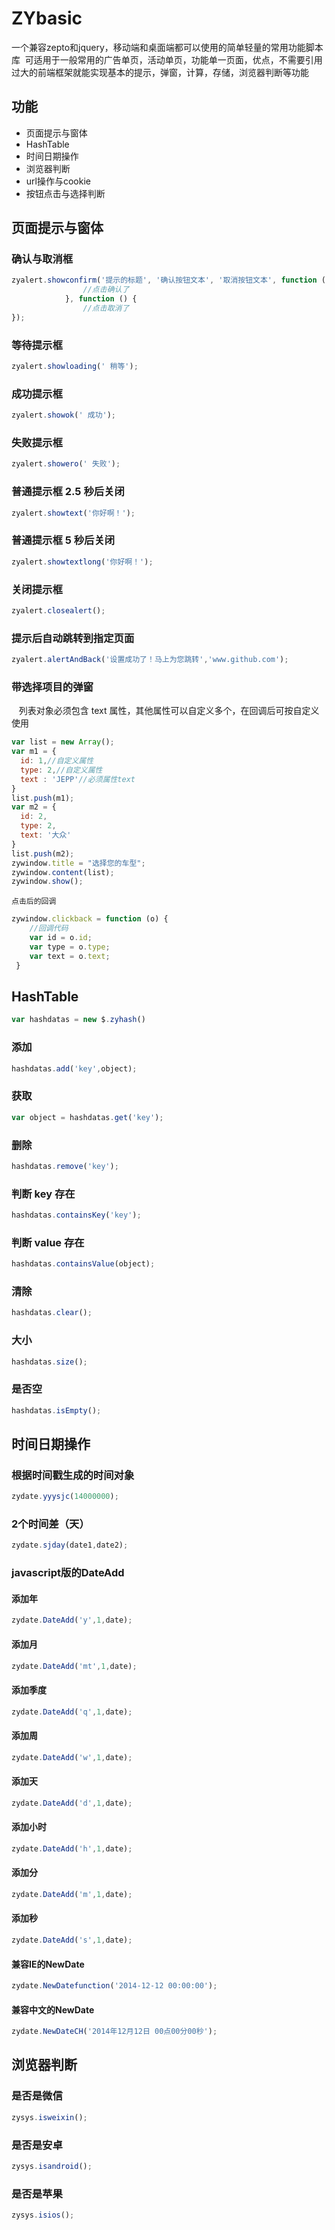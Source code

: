 # ZYbasic
  一个兼容zepto和jquery，移动端和桌面端都可以使用的简单轻量的常用功能脚本库
  可适用于一般常用的广告单页，活动单页，功能单一页面，优点，不需要引用过大的前端框架就能实现基本的提示，弹窗，计算，存储，浏览器判断等功能
## 功能 
* 页面提示与窗体 
* HashTable
* 时间日期操作
* 浏览器判断
* url操作与cookie
* 按钮点击与选择判断

## 页面提示与窗体
### 确认与取消框
```javascript
zyalert.showconfirm('提示的标题', '确认按钮文本', '取消按钮文本', function () {
                //点击确认了
            }, function () {
                //点击取消了
});
```
### 等待提示框
```javascript
zyalert.showloading(' 稍等');
```
### 成功提示框
```javascript
zyalert.showok(' 成功');
```
### 失败提示框
```javascript
zyalert.showero(' 失败');
```
### 普通提示框 2.5 秒后关闭
```javascript
zyalert.showtext('你好啊！');
```
### 普通提示框 5 秒后关闭
```javascript
zyalert.showtextlong('你好啊！');
```
### 关闭提示框
```javascript
zyalert.closealert();
```
### 提示后自动跳转到指定页面
```javascript
zyalert.alertAndBack('设置成功了！马上为您跳转','www.github.com');
```
### 带选择项目的弹窗
    列表对象必须包含 text 属性，其他属性可以自定义多个，在回调后可按自定义使用
```javascript
var list = new Array();
var m1 = {
  id: 1,//自定义属性
  type: 2,//自定义属性
  text : 'JEPP'//必须属性text
}
list.push(m1);
var m2 = {
  id: 2,
  type: 2,
  text: '大众'
}
list.push(m2);
zywindow.title = "选择您的车型";
zywindow.content(list);
zywindow.show();
```
    点击后的回调
```javascript
zywindow.clickback = function (o) {
    //回调代码
    var id = o.id;
    var type = o.type;
    var text = o.text;
 }
```

## HashTable
```javascript
var hashdatas = new $.zyhash()
```
### 添加
```javascript
hashdatas.add('key',object);
```
### 获取
```javascript
var object = hashdatas.get('key');
```
### 删除
```javascript
hashdatas.remove('key');
```
### 判断 key 存在
```javascript
hashdatas.containsKey('key');
```
### 判断 value 存在
```javascript
hashdatas.containsValue(object);
```
### 清除
```javascript
hashdatas.clear();
```
### 大小
```javascript
hashdatas.size();
```
### 是否空
```javascript
hashdatas.isEmpty();
```
## 时间日期操作
### 根据时间戳生成的时间对象
```javascript
zydate.yyysjc(14000000);
```
### 2个时间差（天）
```javascript
zydate.sjday(date1,date2);
```
### javascript版的DateAdd
#### 添加年
```javascript
zydate.DateAdd('y',1,date);
```
#### 添加月
```javascript
zydate.DateAdd('mt',1,date);
```
#### 添加季度
```javascript
zydate.DateAdd('q',1,date);
```
#### 添加周
```javascript
zydate.DateAdd('w',1,date);
```
#### 添加天
```javascript
zydate.DateAdd('d',1,date);
```
#### 添加小时
```javascript
zydate.DateAdd('h',1,date);
```
#### 添加分
```javascript
zydate.DateAdd('m',1,date);
```
#### 添加秒
```javascript
zydate.DateAdd('s',1,date);
```
#### 兼容IE的NewDate
```javascript
zydate.NewDatefunction('2014-12-12 00:00:00');
```
#### 兼容中文的NewDate
```javascript
zydate.NewDateCH('2014年12月12日 00点00分00秒');
```
## 浏览器判断
### 是否是微信
```javascript
zysys.isweixin();
```
### 是否是安卓
```javascript
zysys.isandroid();
```
### 是否是苹果
```javascript
zysys.isios();
```
